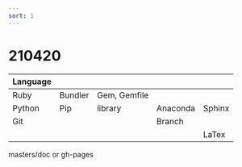 ```yaml
---
sort: 1
---
```


# 210420

| Language    |   |  |  |  |
| ------- | -------- | ------- | ------- | ------- |
| Ruby | Bundler | Gem, Gemfile |  |  |
| Python | Pip | library | Anaconda | Sphinx |
| Git |  |  | Branch |  |
|  |  |  |  | LaTex | 

masters/doc or gh-pages

